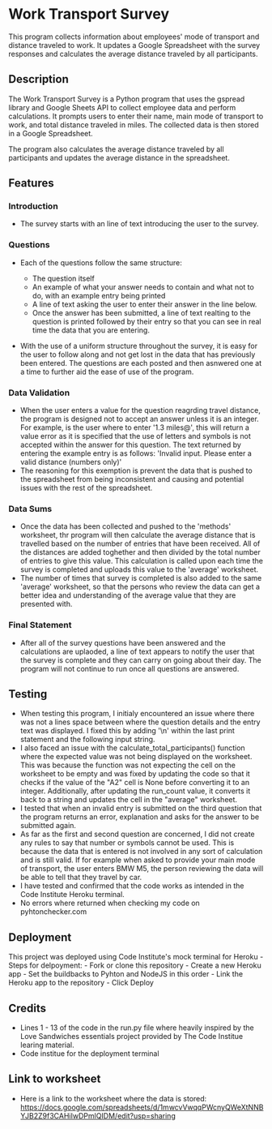 # Work Transport Survey

This program collects information about employees' mode of transport and distance traveled to work. It updates a Google Spreadsheet with the survey responses and calculates the average distance traveled by all participants.

## Description

The Work Transport Survey is a Python program that uses the gspread library and Google Sheets API to collect employee data and perform calculations. It prompts users to enter their name, main mode of transport to work, and total distance traveled in miles. The collected data is then stored in a Google Spreadsheet.

The program also calculates the average distance traveled by all participants and updates the average distance in the spreadsheet.

## Features

### Introduction

- The survey starts with an line of text introducing the user to the survey.

### Questions

- Each of the questions follow the same structure:
    - The question itself
    - An example of what your answer needs to contain and what not to do, with an example entry being printed
    - A line of text asking the user to enter their answer in the line below.
    - Once the answer has been submitted, a line of text realting to the question is printed followed by their entry so that you can see in real time the data that you are entering.

- With the use of a uniform structure throughout the survey, it is easy for the user to follow along and not get lost in the data that has previously been entered. The questions are each posted and then asnwered one at a time to further aid the ease of use of the program.

### Data Validation

- When the user enters a value for the question reagrding travel distance, the program is designed not to accept an answer unless it is an integer. For example, is the user where to enter '1.3 miles@', this will return a value error as it is specified that the use of letters and symbols is not accepted within the answer for this question. The text returned by entering the example entry is as follows: 'Invalid input. Please enter a valid distance (numbers only)'
- The reasoning for this exemption is prevent the data that is pushed to the spreadsheet from being inconsistent and causing and potential issues with the rest of the spreadsheet.

### Data Sums

- Once the data has been collected and pushed to the 'methods' worksheet, thr program will then calculate the average distance that is travelled based on the number of entries that have been received. All of the distances are added toghether and then divided by the total number of entries to give this value. This calculation is called upon each time the survey is completed and uploads this value to the 'average' worksheet.
- The number of times that survey is completed is also added to the same 'average' worksheet, so that the persons who review the data can get a better idea and understanding of the average value that they are presented with.

### Final Statement

- After all of the survey questions have been answered and the calculations are uplaoded, a line of text appears to notify the user that the survey is complete and they can carry on going about their day. The program will not continue to run once all questions are answered.

## Testing

- When testing this program, I initialy encountered an issue where there was not a lines space between where the question details and the entry text was displayed. I fixed this by adding '\n' within the last print statement and the following input string.
- I also faced an issue with the calculate_total_participants() function where the expected value was not being displayed on the worksheet. This was because the function was not expecting the cell on the worksheet to be empty and was fixed by updating the code so that it checks if the value of the "A2" cell is None before converting it to an integer. Additionally, after updating the run_count value, it converts it back to a string and updates the cell in the "average" worksheet.
- I tested that when an invalid entry is submitted on the third question that the program returns an error, explanation and asks for the answer to be submitted again.
- As far as the first and second question are concerned, I did not create any rules to say that number or symbols cannot be used. This is because the data that is entered is not involved in any sort of calculation and is still valid. If for example when asked to provide your main mode of transport, the user enters BMW M5, the person reviewing the data will be able to tell that they travel by car.
- I have tested and confirmed that the code works as intended in the Code Institute Heroku terminal.
- No errors where returned when checking my code on pyhtonchecker.com 

## Deployment
This project was deployed using Code Institute's mock terminal for Heroku
-Steps for delpoyment:
    - Fork or clone this repository
    - Create a new Heroku app
    - Set the buildbacks to Pyhton and NodeJS in this order
    - Link the Heroku app to the repository
    - Click Deploy

## Credits

- Lines 1 - 13 of the code in the run.py file where heavily inspired by the Love Sandwiches essentials project provided by The Code Institue learing material.
- Code institue for the deployment terminal

## Link to worksheet
- Here is a link to the worksheet where the data is stored: https://docs.google.com/spreadsheets/d/1mwcvVwqqPWcnyQWeXtNNBYJB2Z9f3CAHiIwDPmlQIDM/edit?usp=sharing
